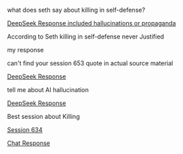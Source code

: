what does seth say about killing in self-defense? 

[DeepSeek Response included hallucinations or propaganda](./seth/self_defensive_killing_1.md)

According to Seth killing in self-defense never Justified

my response

can't find your session 653 quote in actual source material 

[DeepSeek Response](/seth/self_defensive_killing_2.md)


tell me about AI hallucination

[DeepSeek Response](/seth/self_defensive_killing_3.md)

Best session about Killing

[Session 634](/seth/session_634.md)


[Chat Response](/seth/ChatRespose_1.md)
